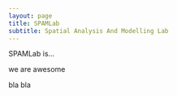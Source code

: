 ```yaml
---
layout: page
title: SPAMLab
subtitle: Spatial Analysis And Modelling Lab
---
```


SPAMLab is...


we are awesome


bla bla 
